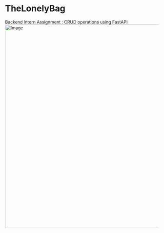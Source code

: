 # TheLonelyBag
Backend Intern Assignment : CRUD operations using FastAPI 
<img width="668" alt="Image" src="https://github.com/user-attachments/assets/d302e139-0158-423a-80e3-3bcce26f9787" />
